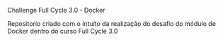 Challenge Full Cycle 3.0 - Docker

Repositorio criado com o intuíto da realização do desafio do módulo de Docker dentro do curso Full Cycle 3.0

